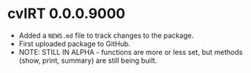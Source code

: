 # cvIRT 0.0.0.9000

* Added a `NEWS.md` file to track changes to the package.
* First uploaded package to GitHub.
* NOTE: STILL IN ALPHA - functions are more or less set, but methods (show, print, summary) are still being built.
